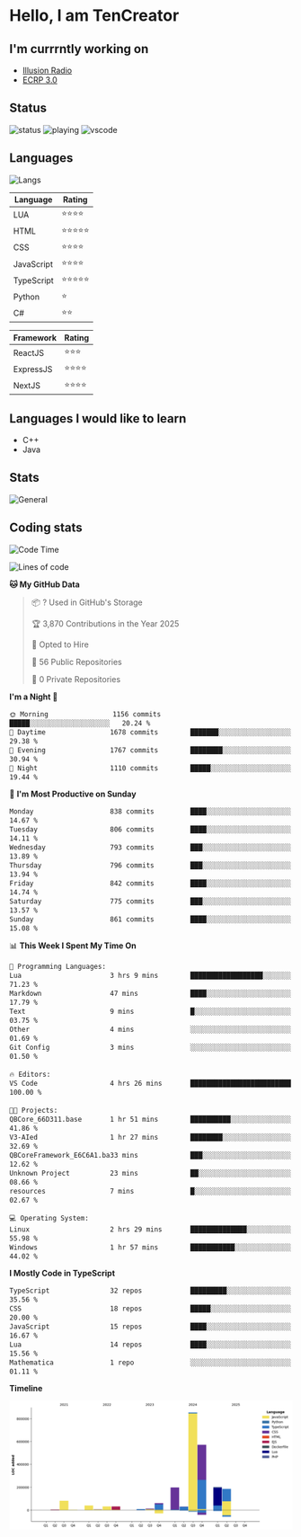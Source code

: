# Hello, I am TenCreator

## I'm currrntly working on
- [Illusion Radio](https://illusionradio.co.uk/)
- [ECRP 3.0](http://github.com/Emerald-Coast-Roleplay/)

## Status
![status](https://api.statusbadges.me/badge/status/518334475038359555?simple=true&style=for-the-badge)
![playing](https://api.statusbadges.me/badge/playing/518334475038359555?style=for-the-badge)
![vscode](https://api.statusbadges.me/badge/vscode/518334475038359555?style=for-the-badge)

## Languages
![Langs](https://github-readme-stats.vercel.app/api/top-langs/?username=tencreator&layout=compact&theme=radical)


|Language|Rating|
|--------|------|
|LUA|⭐️⭐️⭐️⭐️|
|HTML|⭐️⭐️⭐️⭐️⭐️|
|CSS|⭐️⭐️⭐️⭐️|
|JavaScript|⭐️⭐️⭐️⭐️|
|TypeScript|⭐️⭐️⭐️⭐️⭐️|
|Python|⭐️|
|C#|⭐️⭐️ |

|Framework|Rating|
|--------|------|
|ReactJS|⭐️⭐️⭐|
|ExpressJS|⭐️⭐️⭐️⭐️|
|NextJS|⭐️⭐️⭐⭐️|

## Languages I would like to learn
- C++
- Java

## Stats
![General](https://github-readme-stats.vercel.app/api?username=tencreator&show_icons=true&theme=radical)

## Coding stats

<!--START_SECTION:waka-->
![Code Time](http://img.shields.io/badge/Code%20Time-629%20hrs%2027%20mins-blue)

![Lines of code](https://img.shields.io/badge/From%20Hello%20World%20I%27ve%20Written-2.3%20million%20lines%20of%20code-blue)

**🐱 My GitHub Data** 

> 📦 ? Used in GitHub's Storage 
 > 
> 🏆 3,870 Contributions in the Year 2025
 > 
> 💼 Opted to Hire
 > 
> 📜 56 Public Repositories 
 > 
> 🔑 0 Private Repositories 
 > 
**I'm a Night 🦉** 

```text
🌞 Morning                1156 commits        █████░░░░░░░░░░░░░░░░░░░░   20.24 % 
🌆 Daytime                1678 commits        ███████░░░░░░░░░░░░░░░░░░   29.38 % 
🌃 Evening                1767 commits        ████████░░░░░░░░░░░░░░░░░   30.94 % 
🌙 Night                  1110 commits        █████░░░░░░░░░░░░░░░░░░░░   19.44 % 
```
📅 **I'm Most Productive on Sunday** 

```text
Monday                   838 commits         ████░░░░░░░░░░░░░░░░░░░░░   14.67 % 
Tuesday                  806 commits         ████░░░░░░░░░░░░░░░░░░░░░   14.11 % 
Wednesday                793 commits         ███░░░░░░░░░░░░░░░░░░░░░░   13.89 % 
Thursday                 796 commits         ███░░░░░░░░░░░░░░░░░░░░░░   13.94 % 
Friday                   842 commits         ████░░░░░░░░░░░░░░░░░░░░░   14.74 % 
Saturday                 775 commits         ███░░░░░░░░░░░░░░░░░░░░░░   13.57 % 
Sunday                   861 commits         ████░░░░░░░░░░░░░░░░░░░░░   15.08 % 
```


📊 **This Week I Spent My Time On** 

```text
💬 Programming Languages: 
Lua                      3 hrs 9 mins        ██████████████████░░░░░░░   71.23 % 
Markdown                 47 mins             ████░░░░░░░░░░░░░░░░░░░░░   17.79 % 
Text                     9 mins              █░░░░░░░░░░░░░░░░░░░░░░░░   03.75 % 
Other                    4 mins              ░░░░░░░░░░░░░░░░░░░░░░░░░   01.69 % 
Git Config               3 mins              ░░░░░░░░░░░░░░░░░░░░░░░░░   01.50 % 

🔥 Editors: 
VS Code                  4 hrs 26 mins       █████████████████████████   100.00 % 

🐱‍💻 Projects: 
QBCore_66D311.base       1 hr 51 mins        ██████████░░░░░░░░░░░░░░░   41.86 % 
V3-AIed                  1 hr 27 mins        ████████░░░░░░░░░░░░░░░░░   32.69 % 
QBCoreFramework_E6C6A1.ba33 mins             ███░░░░░░░░░░░░░░░░░░░░░░   12.62 % 
Unknown Project          23 mins             ██░░░░░░░░░░░░░░░░░░░░░░░   08.66 % 
resources                7 mins              █░░░░░░░░░░░░░░░░░░░░░░░░   02.67 % 

💻 Operating System: 
Linux                    2 hrs 29 mins       ██████████████░░░░░░░░░░░   55.98 % 
Windows                  1 hr 57 mins        ███████████░░░░░░░░░░░░░░   44.02 % 
```

**I Mostly Code in TypeScript** 

```text
TypeScript               32 repos            █████████░░░░░░░░░░░░░░░░   35.56 % 
CSS                      18 repos            █████░░░░░░░░░░░░░░░░░░░░   20.00 % 
JavaScript               15 repos            ████░░░░░░░░░░░░░░░░░░░░░   16.67 % 
Lua                      14 repos            ████░░░░░░░░░░░░░░░░░░░░░   15.56 % 
Mathematica              1 repo              ░░░░░░░░░░░░░░░░░░░░░░░░░   01.11 % 
```



**Timeline**

![Lines of Code chart](https://raw.githubusercontent.com/tencreator/tencreator/main/assets/bar_graph.png)


<!--END_SECTION:waka-->
